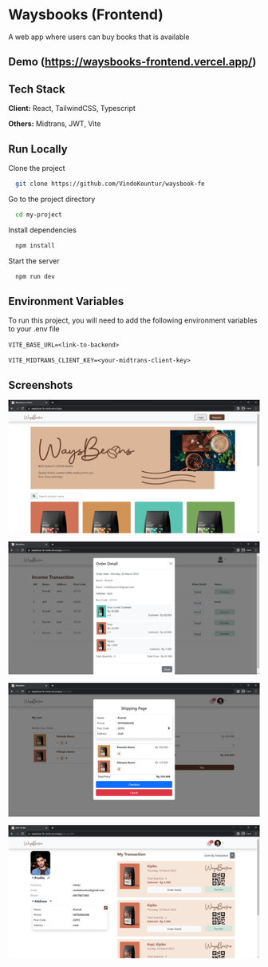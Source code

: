 
# Waysbooks (Frontend)

A web app where users can buy books that is available

## Demo (https://waysbooks-frontend.vercel.app/)

## Tech Stack

**Client:** React, TailwindCSS, Typescript

**Others:** Midtrans, JWT, Vite
## Run Locally

Clone the project

```bash
  git clone https://github.com/VindoKountur/waysbook-fe
```

Go to the project directory

```bash
  cd my-project
```

Install dependencies

```bash
  npm install
```

Start the server

```bash
  npm run dev
```


## Environment Variables

To run this project, you will need to add the following environment variables to your .env file

`VITE_BASE_URL=<link-to-backend>`

`VITE_MIDTRANS_CLIENT_KEY=<your-midtrans-client-key>`


## Screenshots

![Home](https://github.com/VindoKountur/waysbook-fe/blob/main/public/ss/home.png?raw=true)

![Detail Order](https://github.com/VindoKountur/waysbook-fe/blob/main/public/ss/detail.png?raw=true)

![Ordering](https://github.com/VindoKountur/waysbook-fe/blob/main/public/ss/ordering.png?raw=true)

![Profile](https://github.com/VindoKountur/waysbook-fe/blob/main/public/ss/profile.png?raw=true)
